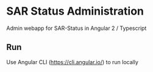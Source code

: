# SAR Status Administration
Admin webapp for SAR-Status in Angular 2 / Typescript

## Run
Use Angular CLI (https://cli.angular.io/) to run locally
